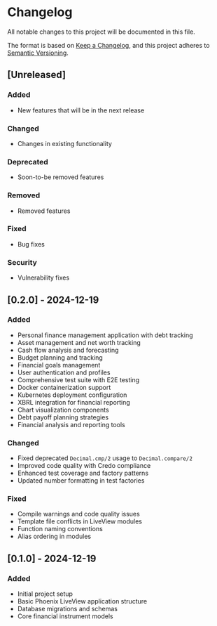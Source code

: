 # Changelog

All notable changes to this project will be documented in this file.

The format is based on [Keep a Changelog](https://keepachangelog.com/en/1.0.0/),
and this project adheres to [Semantic Versioning](https://semver.org/spec/v2.0.0.html).

## [Unreleased]

### Added
- New features that will be in the next release

### Changed
- Changes in existing functionality

### Deprecated
- Soon-to-be removed features

### Removed
- Removed features

### Fixed
- Bug fixes

### Security
- Vulnerability fixes

## [0.2.0] - 2024-12-19

### Added
- Personal finance management application with debt tracking
- Asset management and net worth tracking
- Cash flow analysis and forecasting
- Budget planning and tracking
- Financial goals management
- User authentication and profiles
- Comprehensive test suite with E2E testing
- Docker containerization support
- Kubernetes deployment configuration
- XBRL integration for financial reporting
- Chart visualization components
- Debt payoff planning strategies
- Financial analysis and reporting tools

### Changed
- Fixed deprecated `Decimal.cmp/2` usage to `Decimal.compare/2`
- Improved code quality with Credo compliance
- Enhanced test coverage and factory patterns
- Updated number formatting in test factories

### Fixed
- Compile warnings and code quality issues
- Template file conflicts in LiveView modules
- Function naming conventions
- Alias ordering in modules

## [0.1.0] - 2024-12-19

### Added
- Initial project setup
- Basic Phoenix LiveView application structure
- Database migrations and schemas
- Core financial instrument models 